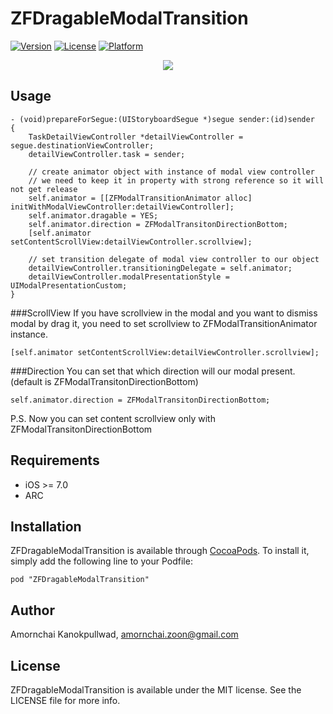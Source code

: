 # ZFDragableModalTransition

[![Version](https://img.shields.io/cocoapods/v/ZFDragableModalTransition.svg?style=flat)](http://cocoadocs.org/docsets/ZFDragableModalTransition)
[![License](https://img.shields.io/cocoapods/l/ZFDragableModalTransition.svg?style=flat)](http://cocoadocs.org/docsets/ZFDragableModalTransition)
[![Platform](https://img.shields.io/cocoapods/p/ZFDragableModalTransition.svg?style=flat)](http://cocoadocs.org/docsets/ZFDragableModalTransition)

<p align="center"><img src="https://raw.githubusercontent.com/zoonooz/ZFDragableModalTransition/master/Screenshot/ss.gif"/></p>

## Usage

```objc
- (void)prepareForSegue:(UIStoryboardSegue *)segue sender:(id)sender
{
    TaskDetailViewController *detailViewController = segue.destinationViewController;
    detailViewController.task = sender;
    
    // create animator object with instance of modal view controller
    // we need to keep it in property with strong reference so it will not get release
    self.animator = [[ZFModalTransitionAnimator alloc] initWithModalViewController:detailViewController];
    self.animator.dragable = YES;
    self.animator.direction = ZFModalTransitonDirectionBottom;
    [self.animator setContentScrollView:detailViewController.scrollview];
    
    // set transition delegate of modal view controller to our object
    detailViewController.transitioningDelegate = self.animator;
    detailViewController.modalPresentationStyle = UIModalPresentationCustom;
}
```
###ScrollView
If you have scrollview in the modal and you want to dismiss modal by drag it, you need to set scrollview to ZFModalTransitionAnimator instance.
```objc
[self.animator setContentScrollView:detailViewController.scrollview];
```

###Direction
You can set that which direction will our modal present. (default is ZFModalTransitonDirectionBottom)
```objc
self.animator.direction = ZFModalTransitonDirectionBottom;
```
P.S. Now you can set content scrollview only with ZFModalTransitonDirectionBottom

## Requirements
- iOS >= 7.0
- ARC

## Installation

ZFDragableModalTransition is available through [CocoaPods](http://cocoapods.org). To install
it, simply add the following line to your Podfile:

    pod "ZFDragableModalTransition"

## Author

Amornchai Kanokpullwad, amornchai.zoon@gmail.com

## License

ZFDragableModalTransition is available under the MIT license. See the LICENSE file for more info.

